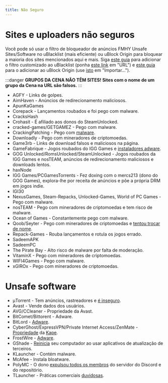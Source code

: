 ```yaml
---
title: Não Seguro
---
```


# Sites e uploaders não seguros

Você pode só usar o filtro de bloqueador de anúncios FMHY Unsafe Sites/Software no uBlacklist (mais
eficiente) ou uBlock Origin para bloquear a maioria dos sites mencionados aqui e mais. Siga
[este guia](https://iorate.github.io/ublacklist/docs/advanced-features#subscription) para adicionar
o filtro customizado ao uBlacklist (ponha
[este link](https://raw.githubusercontent.com/privateersclub/wiki/master/unsafe_uBlacklist.txt) em
"URL") e
[este guia](https://github.com/yokoffing/filterlists?tab=readme-ov-file#how-to-add-custom-filters)
para o adicionar ao uBlock Origin (use
[isto](https://raw.githubusercontent.com/privateersclub/wiki/master/unsafe_uBlock.txt) em
"Importar…").

:::danger **GRUPOS DA CENA NÃO TÊM SITES! Sites com o nome de um grupo da Cena na URL são falsos.**
:::

- AGFY - Links de golpes.
- AimHaven - Anúncios de redirecionamento maliciosos.
- ApunKaGames
- Corepack - Lançamentos roubados e foi pego com malware.
- CracksHash
- Crohasit - É afiliado aos donos do SteamUnlocked.
- cracked-games/GETGAMEZ - Pego com malware.
- CrackingPatching - Pego com [malware](https://www.reddit.com/qy6z3c).
- Downloadly - Pego com mineradores de criptomoedas.
- Game3rb - Links de download falsos e maliciosos na página.
- GameFabrique - Jogos roubados do IGG Games e
  [instaladores adware](https://www.reddit.com/r/FREEMEDIAHECKYEAH/comments/10bh0h9/unsafe_sites_software_thread/jhi7u0h).
- GOG Unlocked/RomsUnlocked/SteamUnlocked - Jogos roubados da IGG Games e nosTEAM, anúncios de
  redirecionamento maliciosos e downloads lentos.
- haxNode
- IGG Games/PCGamesTorrents - Fez doxing com o mercs213 (dono do GOG Games), explora-lhe por receita
  de anúncios e põe a própria DRM em jogos indie.
- IGI30
- NexusGames, Steam-Repacks, Unlocked-Games, World of PC Games - Pego com malware.
- nosTEAM - Pego com mineradores de criptomoedas e tem risco de malware.
- Ocean of Games - Constantemente pego com malware.
- Qoob/Seyter - Pego com mineradores de criptomoedas e
  [tentou trocar de nome](https://reddit.com/r/FREEMEDIAHECKYEAH/comments/10bh0h9/unsafe_sites_software_thread/j4d2dld).
- Repack-Games - Rouba lançamentos e rotula os jogos errado.
- SadeemAPK
- SadeemPC
- The Pirate Bay - Alto risco de malware por falta de moderação.
- VitaminX - Pego com mineradores de criptomoedas.
- WIFI4Games - Pego com malware.
- xGIROx - Pego com mineradores de criptomoedas.

# Unsafe software

- μTorrent - Tem anúncios, rastreadores e
  [é inseguro](https://www.theverge.com/2015/3/6/8161251/utorrents-secret-bitcoin-miner-adware-malware).
- Avast - Vende dados dos usuários.
- AVG/CCleaner - Propriedade da Avast.
- BitComet/Bittorent - Adware.
- BitLord -
  [Adware](https://www.virustotal.com/gui/file/3ad1aed8bd704152157ac92afed1c51e60f205fbdce1365bad8eb9b3a69544d0).
- CyberGhost/ExpressVPN/Private Internet Access/ZenMate - [Propriedade](https://rentry.co/i8dwr) da
  [Kape](https://www.reddit.com/q3lepv).
- FrostWire -
  [Adware](https://www.virustotal.com/gui/file/f20d66b647f15a5cd5f590b3065a1ef2bcd9dad307478437766640f16d416bbf/detection).
- GShade -
  [Reinicia](https://www.reddit.com/r/FREEMEDIAHECKYEAH/comments/10bh0h9/unsafe_sites_software_thread/j7vx9vt)
  seu computador ao usar aplicativos de atualização de terceiros.
- KLauncher - Contém malware.
- McAfee - Instala bloatware.
- PolyMC - O dono [expulsou todos os membros](https://www.reddit.com/y6lt6s) do servidor do Discord
  e do repositório.
- TLauncher - Práticas comerciais [duvidosas](https://www.reddit.com/zmzzrt).
